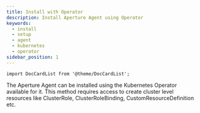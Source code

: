 ```yaml
---
title: Install with Operator
description: Install Aperture Agent using Operator
keywords:
  - install
  - setup
  - agent
  - kubernetes
  - operator
sidebar_position: 1
---
```


```mdx-code-block
import DocCardList from '@theme/DocCardList';
```

The Aperture Agent can be installed using the Kubernetes Operator available for
it. This method requires access to create cluster level resources like
ClusterRole, ClusterRoleBinding, CustomResourceDefinition etc.

<DocCardList />
